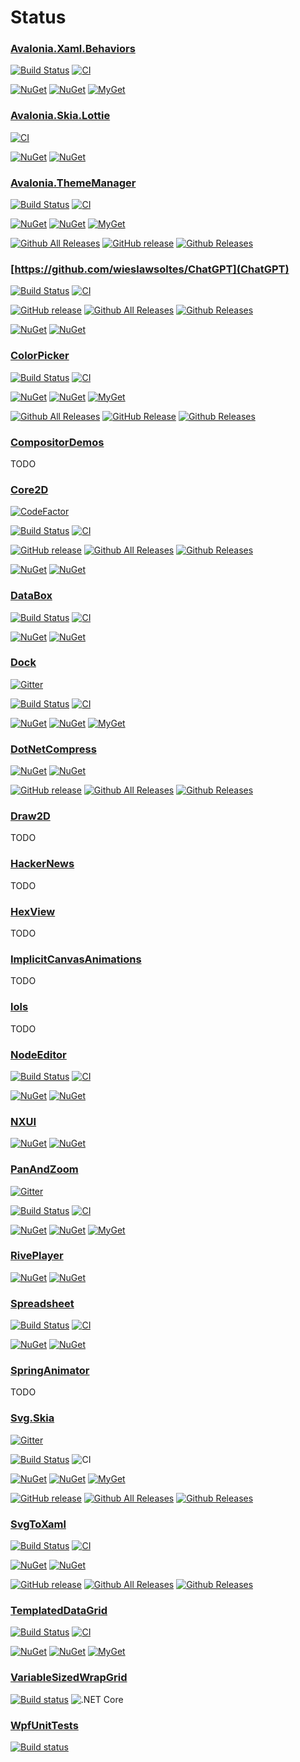 # Status

### [Avalonia.Xaml.Behaviors](https://github.com/AvaloniaUI/Avalonia.Xaml.Behaviors)

[![Build Status](https://dev.azure.com/wieslawsoltes/GitHub/_apis/build/status/wieslawsoltes.AvaloniaBehaviors?repoName=wieslawsoltes%2FAvaloniaBehaviors&branchName=master)](https://dev.azure.com/wieslawsoltes/GitHub/_build/latest?definitionId=90&repoName=wieslawsoltes%2FAvaloniaBehaviors&branchName=master)
[![CI](https://github.com/wieslawsoltes/AvaloniaBehaviors/actions/workflows/build.yml/badge.svg)](https://github.com/wieslawsoltes/AvaloniaBehaviors/actions/workflows/build.yml)

[![NuGet](https://img.shields.io/nuget/v/Avalonia.Xaml.Behaviors.svg)](https://www.nuget.org/packages/Avalonia.Xaml.Behaviors)
[![NuGet](https://img.shields.io/nuget/dt/Avalonia.Xaml.Interactivity.svg)](https://www.nuget.org/packages/Avalonia.Xaml.Interactivity)
[![MyGet](https://img.shields.io/myget/xamlbehaviors-nightly/vpre/Avalonia.Xaml.Behaviors.svg?label=myget)](https://www.myget.org/gallery/xamlbehaviors-nightly) 

### [Avalonia.Skia.Lottie](https://github.com/wieslawsoltes/Avalonia.Skia.Lottie)

[![CI](https://github.com/wieslawsoltes/Avalonia.Skia.Lottie/actions/workflows/build.yml/badge.svg)](https://github.com/wieslawsoltes/Avalonia.Skia.Lottie/actions/workflows/build.yml)

[![NuGet](https://img.shields.io/nuget/v/Avalonia.Skia.Lottie.svg)](https://www.nuget.org/packages/Avalonia.Skia.Lottie)
[![NuGet](https://img.shields.io/nuget/dt/Avalonia.Skia.Lottie.svg)](https://www.nuget.org/packages/Avalonia.Skia.Lottie)

### [Avalonia.ThemeManager](https://github.com/wieslawsoltes/Avalonia.ThemeManager)

[![Build Status](https://dev.azure.com/wieslawsoltes/GitHub/_apis/build/status/wieslawsoltes.Avalonia.ThemeManager?branchName=master)](https://dev.azure.com/wieslawsoltes/GitHub/_build/latest?definitionId=97&branchName=master)
[![CI](https://github.com/wieslawsoltes/Avalonia.ThemeManager/actions/workflows/build.yml/badge.svg)](https://github.com/wieslawsoltes/Avalonia.ThemeManager/actions/workflows/build.yml)

[![NuGet](https://img.shields.io/nuget/v/Avalonia.ThemeManager.svg)](https://www.nuget.org/packages/Avalonia.ThemeManager)
[![NuGet](https://img.shields.io/nuget/dt/Avalonia.ThemeManager.svg)](https://www.nuget.org/packages/Avalonia.ThemeManager)
[![MyGet](https://img.shields.io/myget/avaloniathememanager-nightly/vpre/Avalonia.ThemeManager.svg?label=myget)](https://www.myget.org/gallery/avaloniathememanager-nightly) 

[![Github All Releases](https://img.shields.io/github/downloads/wieslawsoltes/avalonia.thememanager/total.svg)](https://github.com/wieslawsoltes/avalonia.thememanager)
[![GitHub release](https://img.shields.io/github/release/wieslawsoltes/avalonia.thememanager.svg)](https://github.com/wieslawsoltes/avalonia.thememanager)
[![Github Releases](https://img.shields.io/github/downloads/wieslawsoltes/avalonia.thememanager/latest/total.svg)](https://github.com/wieslawsoltes/avalonia.thememanager)

### [https://github.com/wieslawsoltes/ChatGPT](ChatGPT)

[![Build Status](https://dev.azure.com/wieslawsoltes/GitHub/_apis/build/status/wieslawsoltes.ChatGPT?repoName=wieslawsoltes%2FChatGPT&branchName=main)](https://dev.azure.com/wieslawsoltes/GitHub/_build/latest?definitionId=109&repoName=wieslawsoltes%2FChatGPT&branchName=main)
[![CI](https://github.com/wieslawsoltes/ChatGPT/actions/workflows/build.yml/badge.svg?branch=main)](https://github.com/wieslawsoltes/ChatGPT/actions/workflows/build.yml)

[![GitHub release](https://img.shields.io/github/release/wieslawsoltes/ChatGPT.svg)](https://github.com/wieslawsoltes/ChatGPT/releases)
[![Github All Releases](https://img.shields.io/github/downloads/wieslawsoltes/ChatGPT/total.svg)](https://github.com/wieslawsoltes/ChatGPT/releases)
[![Github Releases](https://img.shields.io/github/downloads/wieslawsoltes/ChatGPT/latest/total.svg)](https://github.com/wieslawsoltes/ChatGPT/releases)

[![NuGet](https://img.shields.io/nuget/v/ChatGPT.svg)](https://www.nuget.org/packages/ChatGPT)
[![NuGet](https://img.shields.io/nuget/dt/ChatGPT.svg)](https://www.nuget.org/packages/ChatGPT)

### [ColorPicker](https://github.com/wieslawsoltes/ColorPicker)

[![Build Status](https://dev.azure.com/wieslawsoltes/GitHub/_apis/build/status/wieslawsoltes.ColorPicker?repoName=wieslawsoltes%2FColorPicker&branchName=release%2F0.10.11-rc.1)](https://dev.azure.com/wieslawsoltes/GitHub/_build/latest?definitionId=106&repoName=wieslawsoltes%2FColorPicker&branchName=release%2F0.10.11-rc.1)
[![CI](https://github.com/wieslawsoltes/ColorPicker/actions/workflows/build.yml/badge.svg)](https://github.com/wieslawsoltes/ThemeEditor/actions/workflows/build.yml)

[![NuGet](https://img.shields.io/nuget/v/ThemeEditor.Controls.ColorPicker.svg)](https://www.nuget.org/packages/ThemeEditor.Controls.ColorPicker)
[![NuGet](https://img.shields.io/nuget/dt/ThemeEditor.Controls.ColorPicker.svg)](https://www.nuget.org/packages/ThemeEditor.Controls.ColorPicker)
[![MyGet](https://img.shields.io/myget/themeeditor-nightly/vpre/ThemeEditor.Controls.ColorPicker.svg?label=myget)](https://www.myget.org/gallery/themeeditor-nightly)

[![Github All Releases](https://img.shields.io/github/downloads/wieslawsoltes/themeeditor/total.svg)](https://github.com/wieslawsoltes/ThemeEditor/releases)
[![GitHub Release](https://img.shields.io/github/release/wieslawsoltes/themeeditor.svg)](https://github.com/wieslawsoltes/ThemeEditor/releases/latest)
[![Github Releases](https://img.shields.io/github/downloads/wieslawsoltes/themeeditor/latest/total.svg)](https://github.com/wieslawsoltes/ThemeEditor/releases)

### [CompositorDemos](https://github.com/wieslawsoltes/CompositorDemos)

TODO

### [Core2D](https://github.com/wieslawsoltes/Core2D)

[![CodeFactor](https://www.codefactor.io/repository/github/wieslawsoltes/core2d/badge)](https://www.codefactor.io/repository/github/wieslawsoltes/core2d)

[![Build Status](https://dev.azure.com/wieslawsoltes/GitHub/_apis/build/status/wieslawsoltes.Core2D?repoName=wieslawsoltes%2FCore2D&branchName=master)](https://dev.azure.com/wieslawsoltes/GitHub/_build/latest?definitionId=105&repoName=wieslawsoltes%2FCore2D&branchName=master)
[![CI](https://github.com/wieslawsoltes/Core2D/actions/workflows/build.yml/badge.svg)](https://github.com/wieslawsoltes/Core2D/actions/workflows/build.yml)

[![GitHub release](https://img.shields.io/github/release/wieslawsoltes/Core2D.svg)](https://github.com/wieslawsoltes/Core2D/releases)
[![Github All Releases](https://img.shields.io/github/downloads/wieslawsoltes/Core2D/total.svg)](https://github.com/wieslawsoltes/Core2D/releases)
[![Github Releases](https://img.shields.io/github/downloads/wieslawsoltes/Core2D/latest/total.svg)](https://github.com/wieslawsoltes/Core2D/releases)

[![NuGet](https://img.shields.io/nuget/v/Core2D.svg)](https://www.nuget.org/packages/Core2D)
[![NuGet](https://img.shields.io/nuget/dt/Core2D.svg)](https://www.nuget.org/packages/Core2D)

### [DataBox](https://github.com/wieslawsoltes/DataBox)

[![Build Status](https://dev.azure.com/wieslawsoltes/GitHub/_apis/build/status/wieslawsoltes.DataBox?repoName=wieslawsoltes%2FDataBox&branchName=main)](https://dev.azure.com/wieslawsoltes/GitHub/_build/latest?definitionId=103&repoName=wieslawsoltes%2FDataBox&branchName=main)
[![CI](https://github.com/wieslawsoltes/DataBox/actions/workflows/build.yml/badge.svg)](https://github.com/wieslawsoltes/DataBox/actions/workflows/build.yml)

[![NuGet](https://img.shields.io/nuget/v/DataBox.svg)](https://www.nuget.org/packages/DataBox)
[![NuGet](https://img.shields.io/nuget/dt/DataBox.svg)](https://www.nuget.org/packages/DataBox)

### [Dock](https://github.com/wieslawsoltes/Dock)

[![Gitter](https://badges.gitter.im/wieslawsoltes/Dock.svg)](https://gitter.im/wieslawsoltes/Dock?utm_source=badge&utm_medium=badge&utm_campaign=pr-badge)

[![Build Status](https://dev.azure.com/wieslawsoltes/GitHub/_apis/build/status/wieslawsoltes.Dock?branchName=master)](https://dev.azure.com/wieslawsoltes/GitHub/_build/latest?definitionId=89&branchName=master)
[![CI](https://github.com/wieslawsoltes/Dock/actions/workflows/build.yml/badge.svg)](https://github.com/wieslawsoltes/Dock/actions/workflows/build.yml)

[![NuGet](https://img.shields.io/nuget/v/Dock.Model.svg)](https://www.nuget.org/packages/Dock.Avalonia)
[![NuGet](https://img.shields.io/nuget/dt/Dock.Model.svg)](https://www.nuget.org/packages/Dock.Avalonia)
[![MyGet](https://img.shields.io/myget/dock-nightly/vpre/Dock.Model.svg?label=myget)](https://www.myget.org/gallery/dock-nightly) 

### [DotNetCompress](https://github.com/wieslawsoltes/DotNetCompress)

[![NuGet](https://img.shields.io/nuget/v/DotNetCompress.svg)](https://www.nuget.org/packages/DotNetCompress)
[![NuGet](https://img.shields.io/nuget/dt/DotNetCompress.svg)](https://www.nuget.org/packages/DotNetCompress)

[![GitHub release](https://img.shields.io/github/release/wieslawsoltes/DotNetCompress)](https://github.com/wieslawsoltes/DotNetCompress)
[![Github All Releases](https://img.shields.io/github/downloads/wieslawsoltes/DotNetCompress/total.svg)](https://github.com/wieslawsoltes/DotNetCompress)
[![Github Releases](https://img.shields.io/github/downloads/wieslawsoltes/DotNetCompress/latest/total.svg)](https://github.com/wieslawsoltes/DotNetCompress)

### [Draw2D](https://github.com/wieslawsoltes/Draw2D)

TODO

### [HackerNews](https://github.com/wieslawsoltes/HackerNews)

TODO

### [HexView](https://github.com/wieslawsoltes/HexView)

TODO

### [ImplicitCanvasAnimations](https://github.com/wieslawsoltes/ImplicitCanvasAnimations)

TODO

### [lols](https://github.com/wieslawsoltes/lols)

TODO

### [NodeEditor](https://github.com/wieslawsoltes/NodeEditor)

[![Build Status](https://dev.azure.com/wieslawsoltes/GitHub/_apis/build/status/wieslawsoltes.NodeEditor?branchName=main)](https://dev.azure.com/wieslawsoltes/GitHub/_build/latest?definitionId=104&branchName=main)
[![CI](https://github.com/wieslawsoltes/NodeEditor/actions/workflows/build.yml/badge.svg)](https://github.com/wieslawsoltes/NodeEditor/actions/workflows/build.yml)

[![NuGet](https://img.shields.io/nuget/v/NodeEditorAvalonia.svg)](https://www.nuget.org/packages/NodeEditorAvalonia)
[![NuGet](https://img.shields.io/nuget/dt/NodeEditorAvalonia.svg)](https://www.nuget.org/packages/NodeEditorAvalonia)

### [NXUI](https://github.com/wieslawsoltes/NXUI)

[![NuGet](https://img.shields.io/nuget/v/NXUI.svg)](https://www.nuget.org/packages/NXUI)
[![NuGet](https://img.shields.io/nuget/dt/NXUI.svg)](https://www.nuget.org/packages/NXUI)

### [PanAndZoom](https://github.com/wieslawsoltes/PanAndZoom)

[![Gitter](https://badges.gitter.im/wieslawsoltes/PanAndZoom.svg)](https://gitter.im/wieslawsoltes/PanAndZoom?utm_source=badge&utm_medium=badge&utm_campaign=pr-badge)

[![Build Status](https://dev.azure.com/wieslawsoltes/GitHub/_apis/build/status/wieslawsoltes.PanAndZoom?branchName=master)](https://dev.azure.com/wieslawsoltes/GitHub/_build/latest?definitionId=98&branchName=master)
[![CI](https://github.com/wieslawsoltes/PanAndZoom/actions/workflows/build.yml/badge.svg)](https://github.com/wieslawsoltes/PanAndZoom/actions/workflows/build.yml)

[![NuGet](https://img.shields.io/nuget/v/Avalonia.Controls.PanAndZoom.svg)](https://www.nuget.org/packages/Avalonia.Controls.PanAndZoom)
[![NuGet](https://img.shields.io/nuget/dt/Avalonia.Controls.PanAndZoom.svg)](https://www.nuget.org/packages/Avalonia.Controls.PanAndZoom)
[![MyGet](https://img.shields.io/myget/panandzoom-nightly/vpre/Avalonia.Controls.PanAndZoom.svg?label=myget)](https://www.myget.org/gallery/panandzoom-nightly) 

### [RivePlayer](https://github.com/wieslawsoltes/RivePlayer)

[![NuGet](https://img.shields.io/nuget/v/Rive.svg)](https://www.nuget.org/packages/Rive)
[![NuGet](https://img.shields.io/nuget/dt/Rive.svg)](https://www.nuget.org/packages/Rive)

### [Spreadsheet](https://github.com/wieslawsoltes/Spreadsheet)

[![Build Status](https://dev.azure.com/wieslawsoltes/GitHub/_apis/build/status/wieslawsoltes.Spreadsheet?branchName=main)](https://dev.azure.com/wieslawsoltes/GitHub/_build/latest?definitionId=94&branchName=main)
[![CI](https://github.com/wieslawsoltes/Spreadsheet/actions/workflows/build.yml/badge.svg)](https://github.com/wieslawsoltes/Spreadsheet/actions/workflows/build.yml)

[![NuGet](https://img.shields.io/nuget/v/Spreadsheet.svg)](https://www.nuget.org/packages/Spreadsheet)
[![NuGet](https://img.shields.io/nuget/dt/Spreadsheet.svg)](https://www.nuget.org/packages/Spreadsheet)

### [SpringAnimator](https://github.com/wieslawsoltes/SpringAnimator)

TODO

### [Svg.Skia](https://github.com/wieslawsoltes/Svg.Skia)

[![Gitter](https://badges.gitter.im/wieslawsoltes/Svg.Skia.svg)](https://gitter.im/wieslawsoltes/Svg.Skia?utm_source=badge&utm_medium=badge&utm_campaign=pr-badge)

[![Build Status](https://dev.azure.com/wieslawsoltes/GitHub/_apis/build/status/wieslawsoltes.Svg.Skia?branchName=master)](https://dev.azure.com/wieslawsoltes/GitHub/_build/latest?definitionId=93&branchName=master)
![CI](https://github.com/wieslawsoltes/Svg.Skia/workflows/CI/badge.svg)

[![NuGet](https://img.shields.io/nuget/v/svg.skia.svg)](https://www.nuget.org/packages/svg.skia)
[![NuGet](https://img.shields.io/nuget/dt/svg.skia.svg)](https://www.nuget.org/packages/svg.skia)
[![MyGet](https://img.shields.io/myget/svgskia-nightly/vpre/svg.skia.svg?label=myget)](https://www.myget.org/gallery/svgskia-nightly)

[![GitHub release](https://img.shields.io/github/release/wieslawsoltes/svg.skia.svg)](https://github.com/wieslawsoltes/svg.skia)
[![Github All Releases](https://img.shields.io/github/downloads/wieslawsoltes/svg.skia/total.svg)](https://github.com/wieslawsoltes/svg.skia)
[![Github Releases](https://img.shields.io/github/downloads/wieslawsoltes/svg.skia/latest/total.svg)](https://github.com/wieslawsoltes/svg.skia)

### [SvgToXaml](https://github.com/wieslawsoltes/SvgToXaml)

[![Build Status](https://dev.azure.com/wieslawsoltes/GitHub/_apis/build/status/wieslawsoltes.SvgToXaml?branchName=main)](https://dev.azure.com/wieslawsoltes/GitHub/_build/latest?definitionId=92&branchName=main)
[![CI](https://github.com/wieslawsoltes/SvgToXaml/actions/workflows/build.yml/badge.svg)](https://github.com/wieslawsoltes/SvgToXaml/actions/workflows/build.yml)

[![NuGet](https://img.shields.io/nuget/v/SvgToXamlConverter.svg)](https://www.nuget.org/packages/SvgToXamlConverter)
[![NuGet](https://img.shields.io/nuget/dt/SvgToXamlConverter.svg)](https://www.nuget.org/packages/SvgToXamlConverter)

[![GitHub release](https://img.shields.io/github/release/wieslawsoltes/SvgToXaml.svg)](https://github.com/wieslawsoltes/SvgToXaml)
[![Github All Releases](https://img.shields.io/github/downloads/wieslawsoltes/SvgToXaml/total.svg)](https://github.com/wieslawsoltes/SvgToXaml)
[![Github Releases](https://img.shields.io/github/downloads/wieslawsoltes/SvgToXaml/latest/total.svg)](https://github.com/wieslawsoltes/SvgToXaml)

### [TemplatedDataGrid](https://github.com/wieslawsoltes/TemplatedDataGrid)

[![Build Status](https://dev.azure.com/wieslawsoltes/GitHub/_apis/build/status/wieslawsoltes.TemplatedDataGrid?branchName=main)](https://dev.azure.com/wieslawsoltes/GitHub/_build/latest?definitionId=91&branchName=main)
[![CI](https://github.com/wieslawsoltes/TemplatedDataGrid/actions/workflows/build.yml/badge.svg)](https://github.com/wieslawsoltes/TemplatedDataGrid/actions/workflows/build.yml)

[![NuGet](https://img.shields.io/nuget/v/TemplatedDataGrid.svg)](https://www.nuget.org/packages/TemplatedDataGrid)
[![NuGet](https://img.shields.io/nuget/dt/TemplatedDataGrid.svg)](https://www.nuget.org/packages/TemplatedDataGrid)
[![MyGet](https://img.shields.io/myget/templateddatagrid-nightly/vpre/TemplatedDataGrid.svg?label=myget)](https://www.myget.org/gallery/templateddatagrid-nightly) 

### [VariableSizedWrapGrid](https://github.com/wieslawsoltes/VariableSizedWrapGrid)

[![Build status](https://dev.azure.com/wieslawsoltes/GitHub/_apis/build/status/VariableSizedWrapGrid)](https://dev.azure.com/wieslawsoltes/GitHub/_build/latest?definitionId=80)
![.NET Core](https://github.com/wieslawsoltes/VariableSizedWrapGrid/workflows/.NET%20Core/badge.svg)

### [WpfUnitTests](https://github.com/wieslawsoltes/WpfUnitTests)

[![Build status](https://dev.azure.com/wieslawsoltes/GitHub/_apis/build/status/WpfUnitTests)](https://dev.azure.com/wieslawsoltes/GitHub/_build/latest?definitionId=75)
